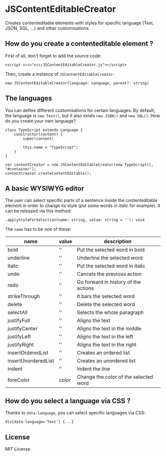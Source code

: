 # JSContentEditableCreator

Creates contenteditable elements with styles for specific language (Text, JSON, SQL, ...) and other customisations.

## How do you create a contenteditable element ?

First of all, don't forget to add the source code:

```
<script src="src/JSContentEditableCreator.js"></script>
```

Then, create a instance of `JSContentEditableCreator`:

```
new JSContentEditableCreator(language: Language, parent?: string)
```

## The languages

You can define different customisations for certain languages. By default, the language is `new Text()`, but it also exists `new JSON()` and `new SQL()`. How do you create your own language?

```
class TypeScript extends Language {
    constructor(content) {
        super(content)

        this.name = "TypeScript";
    }
}

var contentCreator = new JSContentEditableCreator(new TypeScript(), "#container");
contentCreator.createContentEditable();
```

## A basic WYSIWYG editor

The user can select specific parts of a sentence inside the contenteditable element in order to change its style (put some words in _italic_ for example). It can be releazed via this method:

```
.applyStyleForSelection(name: string, value: string = ''): void
```

The `name` has to be one of these:

|name|value|description|
|----|-----|-----------|
|bold|''|Put the selected word in bold|
|underline|''|Underline the selected word|
|italic|''|Put the selected word in italic|
|undo|''|Cancels the previous action|
|redo|''|Go forward in history of the actions|
|strikeThrough|''|It bars the selected word|
|delete|''|Delete the selected word|
|selectAll|''|Selects the whole paragraph|
|justifyFull|''|Aligns the text|
|justifyCenter|''|Aligns the text in the middle|
|justifyLeft|''|Aligns the text in the left|
|justifyRight|''|Aligns the text in the right|
|insertOrderedList|''|Creates an ordered list|
|insertUnorderedList|''|Creates an unordered list|
|indent|''|Indent the line|
|foreColor|_color_|Change the color of the selected word|

## How do you select a language via CSS ?

Thanks to `data-language`, you can select specific languages via CSS:

```
div[data-language='Text'] {...}
```

## License

MIT License.